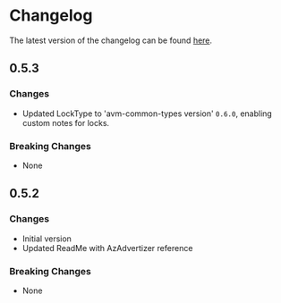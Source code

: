 # Changelog

The latest version of the changelog can be found [here](https://github.com/Azure/bicep-registry-modules/blob/main/avm/res/logic/workflow/CHANGELOG.md).

## 0.5.3

### Changes

- Updated LockType to 'avm-common-types version' `0.6.0`, enabling custom notes for locks.

### Breaking Changes

- None

## 0.5.2

### Changes

- Initial version
- Updated ReadMe with AzAdvertizer reference

### Breaking Changes

- None
